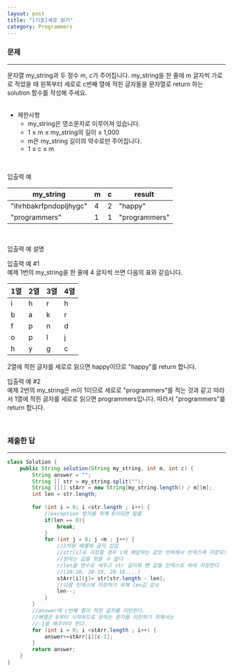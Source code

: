 ```yaml
---
layout: post
title: "[기초]세로 읽기"
category: Programmers
---
```


### 문제
---
문자열 my_string과 두 정수 m, c가 주어집니다. my_string을 한 줄에 m 글자씩 가로로 적었을 때 왼쪽부터 세로로 c번째 열에 적힌 글자들을 문자열로 return 하는 solution 함수를 작성해 주세요.            
&nbsp;


- 제한사항
    - my_string은 영소문자로 이루어져 있습니다.
    - 1 ≤ m ≤ my_string의 길이 ≤ 1,000
    - m은 my_string 길이의 약수로만 주어집니다.
    - 1 ≤ c ≤ m

&nbsp;

입출력 예

|my_string|	m	|c	|result|
|---|---|---|---|
|"ihrhbakrfpndopljhygc"|	4	|2|"happy"|
|"programmers"|	1	|1	|"programmers"|

&nbsp;

입출력 예 설명   

입출력 예 #1   
예제 1번의 my_string을 한 줄에 4 글자씩 쓰면 다음의 표와 같습니다.

|1열	|2열	|3열	|4열|
|---|---|---|---|
|i	|h	|r	|h|
|b	|a	|k	|r|
|f	|p	|n	|d|
|o	|p	|l	|j|
|h	|y	|g	|c|

2열에 적힌 글자를 세로로 읽으면 happy이므로 "happy"를 return 합니다.      

입출력 예 #2   
예제 2번의 my_string은 m이 1이므로 세로로 "programmers"를 적는 것과 같고 따라서 1열에 적힌 글자를 세로로 읽으면 programmers입니다. 따라서 "programmers"를 return 합니다.      

&nbsp;

### 제출한 답
---
```java
class Solution {
    public String solution(String my_string, int m, int c) {
        String answer = "";
        String [] str = my_string.split("");                            
        String [][] stArr = new String[my_string.length() / m][m];      
        int len = str.length;                                           
                
        for (int i = 0; i <str.length ; i++) { 
            //exception 방지를 위해 0이되면 탈출                         
            if(len == 0){                                               
                break;                                                 
            }                                                         
            for (int j = 0; j <m ; j++) {
                //2차원 배열에 글자 삽입
                //str[i]로 지정할 경우 i에 해당하는 값만 반복해서 인덱스에 저장되므로
                //원하는 값을 얻을 수 없다
                //len을 변수로 세우고 str 길이와 뺀 값을 인덱스로 하여 저장한다
                //(20-20, 20-19, 20-18....)                              
                stArr[i][j]= str[str.length - len];    
                //다음 인덱스에 저장하기 위해 len값 감소                 
                len--;                                                
            }                                                         
        }             
        //answer에 c번째 열이 적힌 글자를 리턴한다.
        //배열은 0부터 시작하므로 원하는 문자를 리턴하기 위해서는
        //-1을 해주어야 한다.                                                
        for (int i = 0; i <stArr.length ; i++) {                        
            answer+=stArr[i][c-1];                                      
        }                                                             
        return answer;
    }
}
```
&nbsp; 


